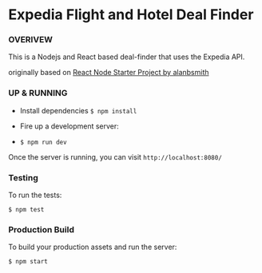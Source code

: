 # Expedia Flight and Hotel Deal Finder

### OVERIVEW
This is a Nodejs and React based deal-finder that uses the Expedia API. 

originally based on [React Node Starter Project by alanbsmith](https://github.com/alanbsmith/react-node-example)

### UP & RUNNING
* Install dependencies
`$ npm install`

* Fire up a development server:
* `$ npm run dev`

Once the server is running, you can visit `http://localhost:8080/`

### Testing

To run the tests:
```
$ npm test
```

### Production Build

To build your production assets and run the server:
```
$ npm start
```
